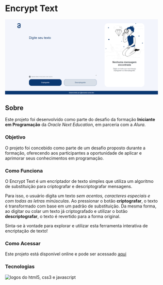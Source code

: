 # Encrypt Text

<img src="./assets/home.png" alt="print da tela iniciar do encriptador de texto" width=700px>

## Sobre

Este projeto foi desenvolvido como parte do desafio da formação **Iniciante em Programação** da *Oracle Next Education*, em parceria com a *Alura*.

### Objetivo

O projeto foi concebido como parte de um desafio proposto durante a formação, oferecendo aos participantes a oportunidade de aplicar e aprimorar seus conhecimentos em programação.

### Como Funciona

O Encrypt Text é um encriptador de texto simples que utiliza um algoritmo de substituição para criptografar e descriptografar mensagens.

Para isso, o usuário digita um texto *sem acentos, caracteres especiais e com todas as letras minúsculas*. Ao pressionar o botão **criptografar**, o texto é transformado com base em um padrão de substituição. Da mesma forma, ao digitar ou colar um texto já criptografado e utilizar o botão **descriptografar**, o texto é revertido para a forma original.

Sinta-se à vontade para explorar e utilizar esta ferramenta interativa de encriptação de texto!

### Como Acessar

Este projeto está disponível online e pode ser acessado [aqui](https://futurodevleo.github.io/challenges-alura-oracle-one/)

### Tecnologias
<img src="https://skillicons.dev/icons?i=html,css,js" alt="logos do html5, css3 e javascript"/>
